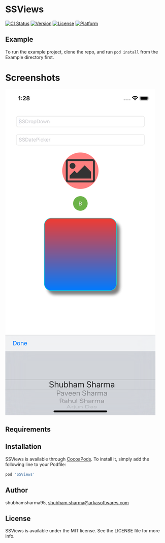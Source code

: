# SSViews

[![CI Status](https://img.shields.io/travis/shubhamsharma95/SSViews.svg?style=flat)](https://travis-ci.org/shubhamsharma95/SSViews)
[![Version](https://img.shields.io/cocoapods/v/SSViews.svg?style=flat)](https://cocoapods.org/pods/SSViews)
[![License](https://img.shields.io/cocoapods/l/SSViews.svg?style=flat)](https://cocoapods.org/pods/SSViews)
[![Platform](https://img.shields.io/cocoapods/p/SSViews.svg?style=flat)](https://cocoapods.org/pods/SSViews)

## Example

To run the example project, clone the repo, and run `pod install` from the Example directory first.



# Screenshots

![Login](/screenshots/1.png?raw=true "Examples")

## Requirements

## Installation

SSViews is available through [CocoaPods](https://cocoapods.org). To install
it, simply add the following line to your Podfile:

```ruby
pod 'SSViews'
```

## Author

shubhamsharma95, shubham.sharma@arkasoftwares.com

## License

SSViews is available under the MIT license. See the LICENSE file for more info.
